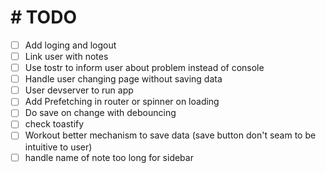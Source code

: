 # \# TODO

- [ ]  Add loging and logout
- [ ]  Link user with notes
- [ ]  Use tostr to inform user about problem instead of console
- [ ]  Handle user changing page without saving data
- [ ] User devserver to run app
- [ ] Add Prefetching in router or spinner on loading
- [ ] Do save on change with debouncing
- [ ] check toastify
- [ ] Workout better mechanism to save data (save button don't seam to be intuitive to user)
- [ ] handle name of note too long for sidebar